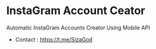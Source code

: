 # InstaGram Account Ceator
Automatic InstaGram Accounts Creator Using Mobile API
- Contact : https://t.me/SizaGod
